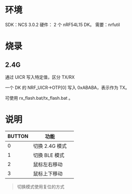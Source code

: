 # 环境
SDK：NCS 3.0.2 硬件： 2 个 nRF54L15 DK。 需要：nrfutil

# 烧录

## 2.4G 

通过 UICR 写入特定值，区分 TX/RX

一个 DK 的 NRF_UICR->OTP[0] 写入 0xABABA，表示作为 TX。

可使用 rx_flash.bat/tx_flash.bat 。

# 说明

|BUTTON|功能||
|---|---|---|
|0|切换 2.4G 模式||
|1|切换 BLE 模式||
|2|鼠标左右移动||
|3|鼠标上下移动||

> 切换模式使用复位的方式